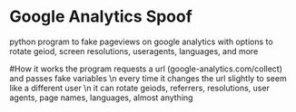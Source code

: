 # Google Analytics Spoof
python program to fake pageviews on google analytics with options to rotate geiod, screen resolutions, useragents, languages, and more

#How it works
the program requests a url (google-analytics.com/collect) and passes fake variables \n
every time it changes the url slightly to seem like a different user \n
it can rotate geiods, referrers, resolutions, user agents, page names, languages, almost anything
